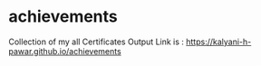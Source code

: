 # achievements
Collection of my all Certificates
Output Link is : https://kalyani-h-pawar.github.io/achievements
